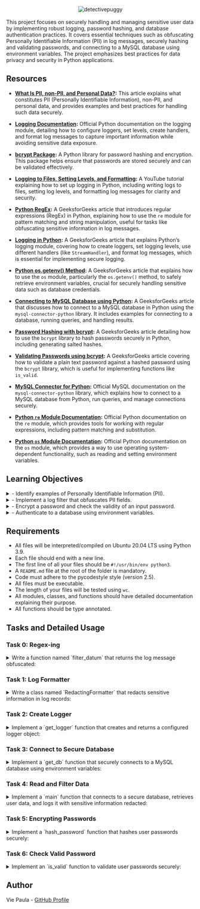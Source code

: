 
<div align="center">
  <img src="https://github.com/user-attachments/assets/339a329c-681f-4e1e-9d60-f8c2aedf1f39" alt="detectivepuggy">
</div>

<br>
This project focuses on securely handling and managing sensitive user data by implementing robust logging, password hashing, and database authentication practices. It covers essential techniques such as obfuscating Personally Identifiable Information (PII) in log messages, securely hashing and validating passwords, and connecting to a MySQL database using environment variables. The project emphasizes best practices for data privacy and security in Python applications.

## Resources

- **[What Is PII, non-PII, and Personal Data?](https://piwik.pro/blog/what-is-pii-personal-data/):** This article explains what constitutes PII (Personally Identifiable Information), non-PII, and personal data, and provides examples and best practices for handling such data securely.

- **[Logging Documentation](https://docs.python.org/3/library/logging.html):** Official Python documentation on the logging module, detailing how to configure loggers, set levels, create handlers, and format log messages to capture important information while avoiding sensitive data exposure.

- **[bcrypt Package](https://github.com/pyca/bcrypt/):** A Python library for password hashing and encryption. This package helps ensure that passwords are stored securely and can be validated effectively.

- **[Logging to Files, Setting Levels, and Formatting](https://www.youtube.com/watch?v=-ARI4Cz-awo):** A YouTube tutorial explaining how to set up logging in Python, including writing logs to files, setting log levels, and formatting log messages for clarity and security.

- **[Python RegEx](https://www.geeksforgeeks.org/regular-expression-python-examples-set-1/):** A GeeksforGeeks article that introduces regular expressions (RegEx) in Python, explaining how to use the `re` module for pattern matching and string manipulation, useful for tasks like obfuscating sensitive information in log messages.

- **[Logging in Python](https://www.geeksforgeeks.org/logging-in-python/):** A GeeksforGeeks article that explains Python’s logging module, covering how to create loggers, set logging levels, use different handlers (like `StreamHandler`), and format log messages, which is essential for implementing secure logging.

- **[Python os.getenv() Method](https://www.geeksforgeeks.org/python-os-getenv-method/):** A GeeksforGeeks article that explains how to use the `os` module, particularly the `os.getenv()` method, to safely retrieve environment variables, crucial for securely handling sensitive data such as database credentials.

- **[Connecting to MySQL Database using Python](https://www.geeksforgeeks.org/mysql-connector-python/):** A GeeksforGeeks article that discusses how to connect to a MySQL database in Python using the `mysql-connector-python` library. It includes examples for connecting to a database, running queries, and handling results.

- **[Password Hashing with bcrypt](https://www.geeksforgeeks.org/hashing-passwords-in-python-with-bcrypt/):** A GeeksforGeeks article detailing how to use the `bcrypt` library to hash passwords securely in Python, including generating salted hashes.

- **[Validating Passwords using bcrypt](https://www.geeksforgeeks.org/password-hashing-with-bcrypt/):** A GeeksforGeeks article covering how to validate a plain text password against a hashed password using the `bcrypt` library, which is useful for implementing functions like `is_valid`.

- **[MySQL Connector for Python](https://dev.mysql.com/doc/connector-python/en/):** Official MySQL documentation on the `mysql-connector-python` library, which explains how to connect to a MySQL database from Python, run queries, and manage connections securely.

- **[Python `re` Module Documentation](https://docs.python.org/3/library/re.html):** Official Python documentation on the `re` module, which provides tools for working with regular expressions, including pattern matching and substitution.

- **[Python `os` Module Documentation](https://docs.python.org/3/library/os.html):** Official Python documentation on the `os` module, which provides a way to use operating system-dependent functionality, such as reading and setting environment variables.



## Learning Objectives

<details>
<summary>- Identify examples of Personally Identifiable Information (PII).</summary>
<br>
Covered in: **Task 0, Task 1, and Task 4**

- **Task 0**: `filter_datum` function uses a list of PII fields to obfuscate specific information in log messages.
- **Task 1**: `RedactingFormatter` class uses PII fields to redact sensitive information.
- **Task 4**: The `main` function retrieves data from a database and redacts fields identified as PII, such as `name`, `email`, `phone`, `ssn`, and `password`.
</details>

<details>
<summary>- Implement a log filter that obfuscates PII fields.</summary>
<br>
Covered in: **Task 0 and Task 1**

- **Task 0**: `filter_datum` function creates a regex pattern to obfuscate specified fields in log messages.
- **Task 1**: `RedactingFormatter` class is implemented to filter values in incoming log records using the `filter_datum` function, which redacts specified PII fields.
</details>

<details>
<summary>- Encrypt a password and check the validity of an input password.</summary>
<br>
Covered in: **Task 5 and Task 6**

- **Task 5**: `hash_password` function securely hashes a password using the `bcrypt` library.
- **Task 6**: `is_valid` function checks if a given plain text password matches a hashed password using `bcrypt`.
</details>

<details>
<summary>- Authenticate to a database using environment variables.</summary>
<br>
Covered in: **Task 3 and Task 4**

- **Task 3**: `get_db` function connects to a secure MySQL database using credentials stored in environment variables.
- **Task 4**: The `main` function uses the database connection established by `get_db` to authenticate and fetch user data securely.
</details>


## Requirements

- All files will be interpreted/compiled on Ubuntu 20.04 LTS using Python 3.9.
- Each file should end with a new line.
- The first line of all your files should be `#!/usr/bin/env python3`.
- A `README.md` file at the root of the folder is mandatory.
- Code must adhere to the pycodestyle style (version 2.5).
- All files must be executable.
- The length of your files will be tested using `wc`.
- All modules, classes, and functions should have detailed documentation explaining their purpose.
- All functions should be type annotated.

## Tasks and Detailed Usage

### Task 0: Regex-ing

<details> 
<summary>Write a function named `filter_datum` that returns the log message obfuscated:</summary>
<br>

Arguments:
fields: a list of strings representing all fields to obfuscate
redaction: a string representing by what the field will be obfuscated
message: a string representing the log line
separator: a string representing by which character is separating all fields in the log line (message)
The function should use a regex to replace occurrences of certain field values.
filter_datum should be less than 5 lines long and use re.sub to perform the substitution with a single regex.



**Description:**

The `filter_datum` function is designed to obfuscate sensitive fields in log messages using regular expressions (regex). This function ensures that Personally Identifiable Information (PII) like `password` and `date_of_birth` are replaced with a redaction string to maintain data privacy and security.

**Implementation:**

```python
#!/usr/bin/env python3
'''
This module contains a function for filtering log messages.
'''

import re  # Import the 're' module for regular expression operations
from typing import List  # Import 'List' from 'typing' module for type annotations

def filter_datum(fields: List[str], redaction: str, message: str,
                 separator: str) -> str:
    '''
    Obfuscates fields in a log message.

    Args:
        fields (List[str]): A list of strings representing all fields to obfuscate.
        redaction (str): A string representing the text to replace each field value.
        message (str): A string representing the log line.
        separator (str): A string representing the character that separates fields in the log line.

    Returns:
        str: A string with specified fields obfuscated.
    '''
    # Create a regex pattern that matches any of the fields to be obfuscated
    # '|' joins the fields list into an alternation pattern (e.g., "password|date_of_birth")
    # '.+?' matches any character(s) non-greedily up to the next separator
    pattern = f"({'|'.join(fields)})=.+?{separator}"

    # Use re.sub to substitute the matched pattern with the redacted value
    # The lambda function ensures that the field name is preserved and only the value is replaced
    # m.group(1) extracts the field name that was matched by the regex
    return re.sub(
        pattern, lambda m: f"{m.group(1)}={redaction}{separator}", message
    )
```

**Usage:**

1. **Function Purpose:**
   The `filter_datum` function obfuscates specific fields in a log message to prevent the exposure of sensitive data. It takes a list of fields to obfuscate, a redaction string, the log message, and the separator used in the log message.

2. **Examples of Using the `filter_datum` Function:**

   You can use the `filter_datum` function to hide sensitive information in log messages:

   ```python
   # Example 1
   fields = ["password", "date_of_birth"]
   message = "name=egg;email=eggmin@eggsample.com;password=eggcellent;date_of_birth=12/12/1986;"
   result = filter_datum(fields, 'xxx', message, ';')
   print(result)  # Expected output: name=egg;email=eggmin@eggsample.com;password=xxx;date_of_birth=xxx;

   # Example 2
   fields = ["password", "date_of_birth"]
   message = "name=bob;email=bob@dylan.com;password=bobbycool;date_of_birth=03/04/1993;"
   result = filter_datum(fields, 'xxx', message, ';')
   print(result)  # Expected output: name=bob;email=bob@dylan.com;password=xxx;date_of_birth=xxx;
   ```

3. **Running the script to test the function:**

   To test the functionality of the `filter_datum` function, use `0-main.py`:

   ```python
   #!/usr/bin/env python3
   """
   Main file
   """

   filter_datum = __import__('filtered_logger').filter_datum

   fields = ["password", "date_of_birth"]
   messages = [
       "name=egg;email=eggmin@eggsample.com;password=eggcellent;date_of_birth=12/12/1986;",
       "name=bob;email=bob@dylan.com;password=bobbycool;date_of_birth=03/04/1993;"
   ]

   for message in messages:
       print(filter_datum(fields, 'xxx', message, ';'))
   ```

   Make the script executable by running:

   ```sh
   chmod +x 0-main.py
   ```

   Then, run the script to test:

   ```sh
   ./0-main.py
   ```

   Verify the output matches the expected results.

**Expected Output:**

```bash
name=egg;email=eggmin@eggsample.com;password=xxx;date_of_birth=xxx;
name=bob;email=bob@dylan.com;password=xxx;date_of_birth=xxx;
```

**Explanation:**

- **`filter_datum` Function:**
  - **Regex Pattern Creation**: The pattern is constructed dynamically to match any of the field names in the `fields` list followed by `=` and any characters up to the next `separator`. The pattern uses `('|'.join(fields))` to create an alternation group that matches any of the fields listed.
  - **Regex Substitution**: The `re.sub` method replaces the matched patterns with the redaction string using a lambda function. The lambda function takes the match object `m` and formats it to retain the field name (`m.group(1)`) while substituting its value with the redaction string.
  - **Purpose**: This method ensures sensitive data fields are obfuscated effectively while keeping the log structure intact.

</details>

### Task 1: Log Formatter

<details> 
<summary>Write a class named `RedactingFormatter` that redacts sensitive information in log records:</summary>
<br>


Copy the following code into filtered_logger.py.
```python
import logging


class RedactingFormatter(logging.Formatter):
    """ Redacting Formatter class
        """

    REDACTION = "***"
    FORMAT = "[HOLBERTON] %(name)s %(levelname)s %(asctime)-15s: %(message)s"
    SEPARATOR = ";"

    def __init__(self):
        super(RedactingFormatter, self).__init__(self.FORMAT)

    def format(self, record: logging.LogRecord) -> str:
        NotImplementedError
```
Update the class to accept a list of strings fields constructor argument.
Implement the format method to filter values in incoming log records using filter_datum. Values for fields in fields should be filtered.
DO NOT extrapolate FORMAT manually. The format method should be less than 5 lines long.


**Description:**

The `RedactingFormatter` class extends the `logging.Formatter` class and is used to format log records while redacting specified sensitive fields. It takes advantage of the `filter_datum` function to ensure that fields such as `email`, `ssn`, and `password` are replaced with a redaction string (`***`) to maintain privacy and security.

**Implementation:**

```python
#!/usr/bin/env python3
'''
This module contains a function for filtering log messages and a formatter
class that redacts sensitive information in log records.
'''

import re  # For regular expression operations
import logging  # To handle logging and formatting
from typing import List  # For type annotations


def filter_datum(fields: List[str], redaction: str, message: str,
                 separator: str) -> str:
    '''
    Obfuscates fields in a log message.

    Args:
        fields (List[str]): A list of strings representing all fields to
                            obfuscate.
        redaction (str): A string representing the text to replace each field
                         value.
        message (str): A string representing the log line.
        separator (str): A string representing the character that separates
                         fields in the log line.

    Returns:
        str: A string with specified fields obfuscated.
    '''
    pattern = f"({'|'.join(fields)})=.+?{separator}"

    return re.sub(
        pattern, lambda m: f"{m.group(1)}={redaction}{separator}", message
    )


class RedactingFormatter(logging.Formatter):
    '''
    Redacting Formatter class
    '''

    REDACTION = "***"
    FORMAT = "[HOLBERTON] %(name)s %(levelname)s %(asctime)-15s: %(message)s"
    SEPARATOR = ";"

    def __init__(self, fields: List[str]):
        '''
        Initializes the formatter with the specified fields to redact.

        Args:
            fields (List[str]): A list of strings representing the fields to
                                obfuscate.
        '''
        super(RedactingFormatter, self).__init__(self.FORMAT)
        self.fields = fields

    def format(self, record: logging.LogRecord) -> str:
        '''
        Formats the log record, redacting specified fields.

        Args:
            record (logging.LogRecord): The log record to format.

        Returns:
            str: The formatted and redacted log record as a string.
        '''
        original_message = super().format(record)
        return filter_datum(self.fields, self.REDACTION, original_message,
                            self.SEPARATOR)
```

**Usage:**

1. **Class Purpose:**
   The `RedactingFormatter` class formats log messages while redacting sensitive fields specified in the `fields` list. It uses the `filter_datum` function to replace the values of these fields with a redaction string (`***`).

2. **Examples of Using the `RedactingFormatter` Class:**

   You can use the `RedactingFormatter` class to redact sensitive information in log records:

   ```python
   # Example
   import logging
   from filtered_logger import RedactingFormatter

   message = "name=Bob;email=bob@dylan.com;ssn=000-123-0000;password=bobby2019;"
   log_record = logging.LogRecord("my_logger", logging.INFO, None, None, message, None, None)
   formatter = RedactingFormatter(fields=["email", "ssn", "password"])
   print(formatter.format(log_record))
   ```

3. **Running the script to test the class:**

   To test the functionality of the `RedactingFormatter` class, use `1-main.py`:

   ```python
   #!/usr/bin/env python3
   """
   Main file
   """

   import logging
   from filtered_logger import RedactingFormatter

   message = "name=Bob;email=bob@dylan.com;ssn=000-123-0000;password=bobby2019;"
   log_record = logging.LogRecord("my_logger", logging.INFO, None, None, message, None, None)
   formatter = RedactingFormatter(fields=["email", "ssn", "password"])
   print(formatter.format(log_record))
   ```

   Make the script executable by running:

   ```sh
   chmod +x 1-main.py
   ```

   Then, run the script to test:

   ```sh
   ./1-main.py
   ```

   Verify the output matches the expected results.

**Expected Output:**

```bash
[HOLBERTON] my_logger INFO 2024-09-07 13:59:45,095: name=Bob;email=***;ssn=***;password=***;
```

**Explanation:**

- **`RedactingFormatter` Class:**
  - **Constructor (`__init__` Method):** Accepts a list of fields to be redacted and initializes the formatter.
  - **`format` Method:** Formats the log record using the base formatter and then applies the `filter_datum` function to redact sensitive fields specified in the `fields` list.
  - **Purpose:** This class ensures that sensitive information in log messages is properly obfuscated to maintain privacy and security.

</details>

### Task 2: Create Logger

<details>
<summary>Implement a `get_logger` function that creates and returns a configured logger object:</summary>
<br>

Use user_data.csv for this task

The logger should be named "user_data" and only log up to logging.INFO level. It should not propagate messages to other loggers. It should have a StreamHandler with RedactingFormatter as formatter.
Create a tuple PII_FIELDS constant at the root of the module containing the fields from user_data.csv that are considered PII. PII_FIELDS can contain only 5 fields - choose the right list of fields that can are considered as “important” PIIs or information that you must hide in your logs. Use it to parameterize the formatter.

Tips:
- **[What Is PII, non-PII, and personal data?](https://piwik.pro/blog/what-is-pii-personal-data/):** This article explains the differences between PII, non-PII, and personal data, and provides examples and best practices for handling such data securely.
  
- **[Uncovering Password Habits](https://www.digitalguardian.com/blog/uncovering-password-habits-are-users%E2%80%99-password-security-habits-improving-infographic):** This infographic provides insights into users' password security habits and how they have changed over time.



**Description:**

The `get_logger` function creates a logger named `"user_data"` that is configured to log messages up to the `INFO` level. The logger uses a `StreamHandler` with a custom `RedactingFormatter` to redact sensitive fields in log messages, ensuring Personally Identifiable Information (PII) is protected.

Atuple named `PII_FIELDS` is defined at the root of the module, containing the fields from `user_data.csv` that are considered sensitive PII. The tuple includes 5 fields that are critical to be redacted in logs.

**Implementation:**

```python
#!/usr/bin/env python3
'''
This module contains functions and classes for filtering log messages and
creating loggers that redact sensitive information.
'''

import re  # For regular expression operations
import logging  # To handle logging and formatting
from typing import List  # For type annotations


def filter_datum(fields: List[str], redaction: str, message: str,
                 separator: str) -> str:
    '''
    Obfuscates fields in a log message.

    Args:
        fields (List[str]): A list of strings representing all fields to
                            obfuscate.
        redaction (str): A string representing the text to replace each field
                         value.
        message (str): A string representing the log line.
        separator (str): A string representing the character that separates
                         fields in the log line.

    Returns:
        str: A string with specified fields obfuscated.
    '''
    pattern = f"({'|'.join(fields)})=.+?{separator}"

    return re.sub(
        pattern, lambda m: f"{m.group(1)}={redaction}{separator}", message
    )


class RedactingFormatter(logging.Formatter):
    '''
    Redacting Formatter class
    '''

    REDACTION = "***"
    FORMAT = "[HOLBERTON] %(name)s %(levelname)s %(asctime)-15s: %(message)s"
    SEPARATOR = ";"

    def __init__(self, fields: List[str]):
        '''
        Initializes the formatter with the specified fields to redact.

        Args:
            fields (List[str]): A list of strings representing the fields to
                                obfuscate.
        '''
        super(RedactingFormatter, self).__init__(self.FORMAT)
        self.fields = fields

    def format(self, record: logging.LogRecord) -> str:
        '''
        Formats the log record, redacting specified fields.

        Args:
            record (logging.LogRecord): The log record to format.

        Returns:
            str: The formatted and redacted log record as a string.
        '''
        original_message = super().format(record)
        return filter_datum(self.fields, self.REDACTION, original_message,
                            self.SEPARATOR)


# Define a tuple containing fields considered as PII in user_data.csv
PII_FIELDS = ("name", "email", "phone", "ssn", "password")


def get_logger() -> logging.Logger:
    '''
    Creates and returns a logger named "user_data" that logs up to INFO level,
    does not propagate to other loggers, and uses a StreamHandler with
    RedactingFormatter to format log records.

    Returns:
        logging.Logger: Configured logger object.
    '''
    # Create a logger object named "user_data"
    logger = logging.getLogger("user_data")
    logger.setLevel(logging.INFO)  # Set the logging level to INFO
    logger.propagate = False  # Prevent the logger from propagating messages

    # Create a StreamHandler and set its formatter to RedactingFormatter
    stream_handler = logging.StreamHandler()
    formatter = RedactingFormatter(fields=PII_FIELDS)
    stream_handler.setFormatter(formatter)

    # Add the handler to the logger
    logger.addHandler(stream_handler)

    return logger
```

**Usage:**

1. **Function Purpose:**
   The `get_logger` function returns a `Logger` object that is configured to log messages securely. The logger uses a `StreamHandler` with a `RedactingFormatter` to redact fields considered as PII, such as `name`, `email`, `phone`, `ssn`, and `password`.

2. **Examples of Using the `get_logger` Function:**

   You can use the `get_logger` function to create a logger that redacts sensitive information:

   ```python
   # Example
   import logging
   from filtered_logger import get_logger, PII_FIELDS

   logger = get_logger()
   logger.info("User information: name=John Doe;email=john.doe@example.com;ssn=123-45-6789;password=supersecret;")
   ```

3. **Running the script to test the function:**

   To test the functionality of the `get_logger` function, use `2-main.py`:

   ```python
   #!/usr/bin/env python3
   """
   Main file
   """

   import logging
   from filtered_logger import get_logger, PII_FIELDS

   print(get_logger.__annotations__.get('return'))
   print("PII_FIELDS: {}".format(len(PII_FIELDS)))
   ```

   Make the script executable by running:

   ```sh
   chmod +x 2-main.py
   ```

   Then, run the script to test:

   ```sh
   ./2-main.py
   ```

   Verify the output matches the expected results.

**Expected Output:**

```bash
<class 'logging.Logger'>
PII_FIELDS: 5
```

**Explanation:**

- **`PII_FIELDS` Tuple:** A tuple containing the fields that are considered as Personally Identifiable Information (PII) in the `user_data.csv`. These fields (`"name"`, `"email"`, `"phone"`, `"ssn"`, `"password"`) should be redacted in the log messages.
  
- **`get_logger` Function:**
  - **Creates a Logger** named `"user_data"` that logs messages up to `INFO` level.
  - **Uses `RedactingFormatter`** to redact sensitive fields in log messages, ensuring that PII is not exposed in logs.
  - **Configures the Logger** with a `StreamHandler` to display redacted log messages to the console.

</details>

### Task 3: Connect to Secure Database

<details>
<summary>Implement a `get_db` function that securely connects to a MySQL database using environment variables:</summary>
<br>

Database credentials should NEVER be stored in code or checked into version control. One secure option is to store them as environment variable on the application server.
In this task, you will connect to a secure holberton database to read a users table. The database is protected by a username and password that are set as environment variables on the server named PERSONAL_DATA_DB_USERNAME (set the default as “root”), PERSONAL_DATA_DB_PASSWORD (set the default as an empty string) and PERSONAL_DATA_DB_HOST (set the default as “localhost”).
The database name is stored in PERSONAL_DATA_DB_NAME.
Implement a get_db function that returns a connector to the database (mysql.connector.connection.MySQLConnection object).
Use the os module to obtain credentials from the environment
Use the module mysql-connector-python to connect to the MySQL database (pip3 install mysql-connector-python)


**Description:**

The `get_db` function connects to a secure MySQL database using credentials stored in environment variables. This approach prevents sensitive information, such as usernames and passwords, from being hard-coded in the code or exposed in version control.

**Implementation:**

```python
#!/usr/bin/env python3
'''
This module contains functions and classes for filtering log messages,
creating loggers that redact sensitive information, and connecting securely
to a MySQL database.
'''

import re  # For regular expression operations
import logging  # To handle logging and formatting
from typing import List  # For type annotations
import os  # For environment variable access
import mysql.connector  # For connecting to the MySQL database
from mysql.connector import Error  # For handling MySQL errors


def filter_datum(fields: List[str], redaction: str, message: str,
                 separator: str) -> str:
    '''
    Obfuscates fields in a log message.
    '''
    pattern = f"({'|'.join(fields)})=.+?{separator}"

    return re.sub(
        pattern, lambda m: f"{m.group(1)}={redaction}{separator}", message
    )


class RedactingFormatter(logging.Formatter):
    '''
    Redacting Formatter class
    '''

    REDACTION = "***"
    FORMAT = "[HOLBERTON] %(name)s %(levelname)s %(asctime)-15s: %(message)s"
    SEPARATOR = ";"

    def __init__(self, fields: List[str]):
        '''
        Initializes the formatter with the specified fields to redact.
        '''
        super(RedactingFormatter, self).__init__(self.FORMAT)
        self.fields = fields

    def format(self, record: logging.LogRecord) -> str:
        '''
        Formats the log record, redacting specified fields.
        '''
        original_message = super().format(record)
        return filter_datum(self.fields, self.REDACTION, original_message,
                            self.SEPARATOR)


# Define a tuple containing fields considered as PII in user_data.csv
PII_FIELDS = ("name", "email", "phone", "ssn", "password")


def get_logger() -> logging.Logger:
    '''
    Creates and returns a logger named user_data that logs up to INFO level,
    does not propagate to other loggers, and uses a StreamHandler with
    RedactingFormatter to format log records.
    '''
    logger = logging.getLogger("user_data")
    logger.setLevel(logging.INFO)
    logger.propagate = False

    stream_handler = logging.StreamHandler()
    formatter = RedactingFormatter(fields=PII_FIELDS)
    stream_handler.setFormatter(formatter)

    logger.addHandler(stream_handler)

    return logger


def get_db() -> mysql.connector.connection.MySQLConnection:
    '''
    Connects to a secure MySQL database using credentials from environment
    variables and returns a MySQLConnection object.
    '''
    # Check for missing environment variables
    if not all([os.getenv("PERSONAL_DATA_DB_USERNAME"),
                os.getenv("PERSONAL_DATA_DB_PASSWORD"),
                os.getenv("PERSONAL_DATA_DB_HOST"),
                os.getenv("PERSONAL_DATA_DB_NAME")]):
        raise ValueError("Some required environment variables are missing.")

    try:
        # Create a MySQL database connection using environment variables
        connector = mysql.connector.connect(
            user=os.getenv("PERSONAL_DATA_DB_USERNAME", "root"),
            password=os.getenv("PERSONAL_DATA_DB_PASSWORD", ""),
            host=os.getenv("PERSONAL_DATA_DB_HOST", "localhost"),
            database=os.getenv("PERSONAL_DATA_DB_NAME")
        )
        return connector
    except Error as e:
        # Handle MySQL connection errors
        print(f"Error connecting to MySQL: {e}")
        return None
```


**Usage**

1. **Set Environment Variables:**
   Before running the script, you need to set the necessary environment variables to securely store your database credentials. Run the following commands in your terminal:

   ```sh
   export PERSONAL_DATA_DB_USERNAME=root
   export PERSONAL_DATA_DB_PASSWORD=password  # Replace 'password' with your actual password
   export PERSONAL_DATA_DB_HOST=localhost
   export PERSONAL_DATA_DB_NAME=my_db
   ```

   Verify that the environment variables have been set correctly:

   ```sh
   echo $PERSONAL_DATA_DB_USERNAME
   echo $PERSONAL_DATA_DB_PASSWORD
   echo $PERSONAL_DATA_DB_HOST
   echo $PERSONAL_DATA_DB_NAME
   ```

2. **Function Purpose:**
   The `get_db` function establishes a secure connection to a MySQL database using credentials from environment variables. This function ensures that sensitive data like usernames and passwords are not hardcoded in the code or exposed in version control.

3. **Examples of Using the `get_db` Function:**

   You can use the `get_db` function to connect to a MySQL database securely:

   ```python
   # Example
   from filtered_logger import get_db

   db = get_db()
   if db:
       cursor = db.cursor()
       cursor.execute("SELECT COUNT(*) FROM users;")
       for row in cursor:
           print(row[0])
       cursor.close()
       db.close()
   else:
       print("Failed to connect to the database.")
   ```

4. **Running the Script to Test the Function:**

   To test the functionality of the `get_db` function, use `3-main.py`:

   ```python
   #!/usr/bin/env python3
   """
   Main file
   """

   get_db = __import__('filtered_logger').get_db

   db = get_db()
   if db:
       cursor = db.cursor()
       cursor.execute("SELECT COUNT(*) FROM users;")
       for row in cursor:
           print(row[0])
       cursor.close()
       db.close()
   else:
       print("Failed to connect to the database.")
   ```

   Make the script executable by running:

   ```sh
   chmod +x 3-main.py
   ```

   Then, run the script to test:

   ```sh
   ./3-main.py
   ```

   Verify the output matches the expected results.

**Expected Output:**

```bash
2
```

**Troubleshooting:**

- **Error: Some Required Environment Variables Are Missing**
  - Make sure you have set all necessary environment variables:
    ```sh
    export PERSONAL_DATA_DB_USERNAME=root
    export PERSONAL_DATA_DB_PASSWORD=<your_password>  # Replace with your actual password
    export PERSONAL_DATA_DB_HOST=localhost
    export PERSONAL_DATA_DB_NAME=my_db
    ```

- **Error: `Error connecting to MySQL`**
  - Check if your MySQL server is running.
  - Verify that the credentials (username, password, host, and database name) are correct.
  - Ensure that the user has the necessary permissions to connect to the MySQL database.
  - Restart the MySQL service if needed:
    ```sh
    sudo service mysql restart
    ```


**Explanation:**

- **Environment Variables Usage:** The function securely uses environment variables to retrieve database credentials, enhancing security by avoiding hardcoding sensitive information.
- **Error Handling:** The code includes checks and error handling to ensure that missing credentials or connection errors are handled gracefully, providing clear messages for easier troubleshooting.

</details>

### Task 4: Read and Filter Data

<details>
<summary>Implement a `main` function that connects to a secure database, retrieves user data, and logs it with sensitive information redacted:</summary>
<br>

Implement a main function that takes no arguments and returns nothing.

The function will obtain a database connection using get_db and retrieve all rows in the users table and display each row under a filtered format like this:

```bash
[HOLBERTON] user_data INFO 2019-11-19 18:37:59,596: name=***; email=***; phone=***; ssn=***; password=***; ip=e848:e856:4e0b:a056:54ad:1e98:8110:ce1b; last_login=2019-11-14T06:16:24; user_agent=Mozilla/5.0 (compatible; MSIE 9.0; Windows NT 6.1; WOW64; Trident/5.0; KTXN);
```

Filtered fields:

name
email
phone
ssn
password
Only your main function should run when the module is executed.

**Description:**

The `main` function connects to a secure MySQL database using credentials stored in environment variables. It retrieves all rows from the `users` table and logs each row using a custom logger that redacts sensitive information (such as `name`, `email`, `phone`, `ssn`, and `password`).

**Implementation:**

```python
#!/usr/bin/env python3
'''
This module contains functions and classes for filtering log messages,
creating loggers that redact sensitive information, and connecting securely
to a MySQL database.
'''

import re  # For regular expression operations
import logging  # To handle logging and formatting
from typing import List  # For type annotations
import os  # For environment variable access
import mysql.connector  # For connecting to the MySQL database
from mysql.connector import Error  # For handling MySQL errors


def filter_datum(fields: List[str], redaction: str, message: str,
                 separator: str) -> str:
    '''
    Obfuscates fields in a log message.
    '''
    pattern = f"({'|'.join(fields)})=.+?{separator}"

    return re.sub(
        pattern, lambda m: f"{m.group(1)}={redaction}{separator}", message
    )


class RedactingFormatter(logging.Formatter):
    '''
    Redacting Formatter class
    '''

    REDACTION = "***"
    FORMAT = "[HOLBERTON] %(name)s %(levelname)s %(asctime)-15s: %(message)s"
    SEPARATOR = ";"

    def __init__(self, fields: List[str]):
        '''
        Initializes the formatter with the specified fields to redact.
        '''
        super(RedactingFormatter, self).__init__(self.FORMAT)
        self.fields = fields

    def format(self, record: logging.LogRecord) -> str:
        '''
        Formats the log record, redacting specified fields.
        '''
        original_message = super().format(record)
        return filter_datum(self.fields, self.REDACTION, original_message,
                            self.SEPARATOR)


# Define a tuple containing fields considered as PII in user_data.csv
PII_FIELDS = ("name", "email", "phone", "ssn", "password")


def get_logger() -> logging.Logger:
    '''
    Creates and returns a logger named user_data that logs up to INFO level,
    does not propagate to other loggers, and uses a StreamHandler with
    RedactingFormatter to format log records.
    '''
    logger = logging.getLogger("user_data")
    logger.setLevel(logging.INFO)
    logger.propagate = False

    stream_handler = logging.StreamHandler()
    formatter = RedactingFormatter(fields=PII_FIELDS)
    stream_handler.setFormatter(formatter)

    logger.addHandler(stream_handler)

    return logger


def get_db() -> mysql.connector.connection.MySQLConnection:
    '''
    Connects to a secure MySQL database using credentials from environment
    variables and returns a MySQLConnection object.
    '''
    # Check for missing environment variables
    if not all([os.getenv("PERSONAL_DATA_DB_USERNAME"),
                os.getenv("PERSONAL_DATA_DB_PASSWORD"),
                os.getenv("PERSONAL_DATA_DB_HOST"),
                os.getenv("PERSONAL_DATA_DB_NAME")]):
        raise ValueError("Some required environment variables are missing.")

    try:
        # Create a MySQL database connection using environment variables
        connector = mysql.connector.connect(
            user=os.getenv("PERSONAL_DATA_DB_USERNAME", "root"),
            password=os.getenv("PERSONAL_DATA_DB_PASSWORD", ""),
            host=os.getenv("PERSONAL_DATA_DB_HOST", "localhost"),
            database=os.getenv("PERSONAL_DATA_DB_NAME")
        )
        return connector
    except Error as e:
        # Handle MySQL connection errors
        print(f"Error connecting to MySQL: {e}")
        return None


def main():
    '''
    Main function that retrieves and prints all user data from the database
    with sensitive information redacted.
    '''
    db = get_db()
    if db:
        cursor = db.cursor()
        cursor.execute(
            "SELECT name, email, phone, ssn, password, ip, last_login, "
            "user_agent FROM users;"
        )

        logger = get_logger()

        for row in cursor:
            message = (
                f"name={row[0]}; email={row[1]}; phone={row[2]}; "
                f"ssn={row[3]}; password={row[4]}; ip={row[5]}; "
                f"last_login={row[6]}; user_agent={row[7]};"
            )
            logger.info(message)

        cursor.close()
        db.close()
    else:
        print("Failed to connect to the database.")


if __name__ == "__main__":
    main()

```

**Usage:**

1. **Set Environment Variables:**
   Before running the script, you need to set the necessary environment variables to securely store your database credentials:

   ```sh
   export PERSONAL_DATA_DB_USERNAME=root
   export PERSONAL_DATA_DB_PASSWORD=password  # Replace 'password' with your actual password
   export PERSONAL_DATA_DB_HOST=localhost
   export PERSONAL_DATA_DB_NAME=my_db
   ```

   Verify that the environment variables have been set correctly:

   ```sh
   echo $PERSONAL_DATA_DB_USERNAME
   echo $PERSONAL_DATA_DB_PASSWORD
   echo $PERSONAL_DATA_DB_HOST
   echo $PERSONAL_DATA_DB_NAME
   ```

2. **Run the Script:**

   Make the script executable and run it:

   ```sh
   chmod +x filtered_logger.py
   PERSONAL_DATA_DB_USERNAME=root PERSONAL_DATA_DB_PASSWORD=password PERSONAL_DATA_DB_HOST=localhost PERSONAL_DATA_DB_NAME=my_db ./filtered_logger.py
   ```

3. **Expected Output:**

   The output should display redacted log messages for each user record in the database:

```bash
[HOLBERTON] user_data INFO 2024-09-08 12:41:10,638: name=***; email=***; phone=***; ssn=***; password=***; ip=60ed:c396:2ff:244:bbd0:9208:26f2:93ea; last_login=2019-11-14 06:14:24; user_agent=Mozilla/5.0 (Windows NT 10.0; Win64; x64) AppleWebKit/537.36 (KHTML, like Gecko) Chrome/74.0.3729.157 Safari/537.36;
[HOLBERTON] user_data INFO 2024-09-08 12:41:10,638: name=***; email=***; phone=***; ssn=***; password=***; ip=f724:c5d1:a14d:c4c5:bae2:9457:3769:1969; last_login=2019-11-14 06:16:19; user_agent=Mozilla/5.0 (Linux; U; Android 4.1.2; de-de; GT-I9100 Build/JZO54K) AppleWebKit/534.30 (KHTML, like Gecko) Version/4.0 Mobile Safari/534.30;
```

**Troubleshooting:**

- **Error: Failed to connect to the database.**
  - Ensure that the environment variables are set correctly.
  - Verify that the MySQL server is running and accessible.

- **Error: Some required environment variables are missing.**
  - Make sure all necessary environment variables are exported before running the script.

**Explanation:**

- **Environment Variables Usage:** The function securely uses environment variables to retrieve database credentials, enhancing security by avoiding hardcoding sensitive information.
- **Error Handling:** The code includes checks and error handling to ensure that missing credentials or connection errors are handled gracefully, providing clear messages for easier troubleshooting.
- **Logging Redacted Information:** The `main` function uses the custom logger to log each user record with sensitive information redacted, ensuring compliance with privacy requirements.

</details>

### Task 5: Encrypting Passwords

<details> 
<summary>Implement a `hash_password` function that hashes user passwords securely:</summary>
<br>

User passwords should NEVER be stored in plain text in a database.
Implement a hash_password function that expects one string argument name password and returns a salted, hashed password, which is a byte string.
Use the bcrypt package to perform the hashing (with hashpw).


**Description:**

The `hash_password` function hashes a plain text password using the `bcrypt` package. This ensures that passwords are not stored in plain text, which is a critical security measure for protecting user data.

**Installation:**

To use the `bcrypt` package for password hashing, you must first install it. Run the following command to install `bcrypt` using `pip3`:

```sh
pip3 install bcrypt
```

This will install the necessary package to perform secure password hashing.

**Implementation:**

```python
#!/usr/bin/env python3
'''
This module contains a function for securely hashing passwords
using the bcrypt package.
'''

import bcrypt  # Import bcrypt for password hashing


def hash_password(password: str) -> bytes:
    '''
    Hashes a password using bcrypt with a salt.

    Args:
        password (str): The plain text password to be hashed.

    Returns:
        bytes: A salted, hashed password as a byte string.
    '''
    # Generate a salt
    salt = bcrypt.gensalt()

    # Hash the password using the generated salt
    hashed_password = bcrypt.hashpw(password.encode(), salt)

    return hashed_password
```

**Usage:**

1. **Function Purpose:**
   The `hash_password` function securely hashes a plain text password by generating a random salt and using the `bcrypt` package to create a hashed password. The resulting hash is a byte string that can be safely stored in a database.

2. **Examples of Using the `hash_password` Function:**

   You can use the `hash_password` function to hash any password:

   ```python
   # Example Usage
   from encrypt_password import hash_password

   password = "MyAmazingPassw0rd"
   print(hash_password(password))  # Output: A salted, hashed password in bytes
   print(hash_password(password))  # Output: A different salted, hashed password in bytes
   ```

3. **Running the script to test the function:**

   To test the functionality of the `hash_password` function, use `5-main.py`:

   ```python
   #!/usr/bin/env python3
   """
   Main file
   """

   hash_password = __import__('encrypt_password').hash_password

   password = "MyAmazingPassw0rd"
   print(hash_password(password))
   print(hash_password(password))
   ```

   Make the script executable by running:

   ```sh
   chmod +x encrypt_password.py
   chmod +x 5-main.py
   ```

   Then, run the script to test:

   ```sh
   ./5-main.py
   ```

**Expected Output:**

```bash
b'$2b$12$KCxqwXXe5dxD9XFmKYIOme0.oUHFYs3/xu8uVXQ1kQjXq42sa9Bla'
b'$2b$12$5Hbld/nDiOMhij/GMR17MOYHMLwOkkMcAgNYA9ujC5nVjsi7GLPb2'

```

- The output should display two different salted, hashed passwords. Each time you run the script, the hashes will be different due to the use of a random salt.

**Explanation:**

- **bcrypt Package:** Uses the `bcrypt` package to generate a secure, salted hash of the password, making it resistant to various attacks.
- **Hashing with Salt:** The function generates a new random salt every time it is called, ensuring that even if the same password is hashed multiple times, the resulting hashes will be different.
- **Security Measure:** This method of hashing is secure against rainbow table attacks and adds an extra layer of protection for stored user passwords.

</details>

### Task 6: Check Valid Password

<details> 
<summary>Implement an `is_valid` function to validate user passwords securely:</summary>
<br>

Implement an is_valid function that expects 2 arguments and returns a boolean.
Arguments:
hashed_password: bytes type
password: string type
Use bcrypt to validate that the provided password matches the hashed password.


**Description:**

The `is_valid` function checks if a provided plain text password matches a previously hashed password using the `bcrypt` package. This ensures that only valid passwords are accepted for authentication, enhancing security.

**Installation:**

Before using the `is_valid` function, make sure the `bcrypt` package is installed. It should have been done in the previous task but just in case you can install it by running:

```sh
pip3 install bcrypt
```

**Implementation:**

```python
#!/usr/bin/env python3
'''
This module contains functions for securely hashing passwords and
validating passwords using the bcrypt package.
'''

import bcrypt  # Import bcrypt for password hashing and validation


def hash_password(password: str) -> bytes:
    '''
    Hashes a password using bcrypt with a salt.

    Args:
        password (str): The plain text password to be hashed.

    Returns:
        bytes: A salted, hashed password as a byte string.
    '''
    # Generate a salt
    salt = bcrypt.gensalt()

    # Hash the password using the generated salt
    hashed_password = bcrypt.hashpw(password.encode(), salt)

    return hashed_password


def is_valid(hashed_password: bytes, password: str) -> bool:
    '''
    Validates if the provided password matches the hashed password.

    Args:
        hashed_password (bytes): The hashed password.
        password (str): The plain text password to validate.

    Returns:
        bool: True if the password matches the hashed password, False otherwise.
    '''
    # Check if the provided password matches the hashed password
    return bcrypt.checkpw(password.encode(), hashed_password)
```

**Usage:**

1. **Function Purpose:**
   The `is_valid` function checks if a given plain text password matches a stored hashed password. This is essential for securely validating user credentials during the authentication process.

2. **Examples of Using the `is_valid` Function:**

   You can use the `is_valid` function to validate passwords:

   ```python
   # Example Usage
   from encrypt_password import hash_password, is_valid

   password = "MyAmazingPassw0rd"
   encrypted_password = hash_password(password)

   print(encrypted_password)  # Output: A salted, hashed password in bytes
   print(is_valid(encrypted_password, password))  # Output: True
   ```

3. **Running the script to test the function:**

   To test the functionality of the `is_valid` function, use `6-main.py`:

   ```python
   #!/usr/bin/env python3
   """
   Main file
   """

   hash_password = __import__('encrypt_password').hash_password
   is_valid = __import__('encrypt_password').is_valid

   password = "MyAmazingPassw0rd"
   encrypted_password = hash_password(password)
   print(encrypted_password)
   print(is_valid(encrypted_password, password))
   ```

   Make the script executable by running:

   ```sh
   chmod +x encrypt_password.py
   chmod +x 6-main.py
   ```

   Then, run the script to test:

   ```sh
   ./6-main.py
   ```

**Expected Output:**

```bash
b'$2b$12$px5R4O.Ph6u.HlVQnl5agew06e2SXqhTuHVoQQgezLVtpUVJ6YlUS'
True

```

- The output should display the hashed password and then `True`, indicating that the provided plain text password matches the hashed password.

**Explanation:**

- **bcrypt Package:** Uses the `bcrypt` package to securely validate that a plain text password matches a previously hashed password.
- **Validation with Salted Hash:** The function `is_valid` securely compares the password by hashing the input and comparing it with the stored hash. This method is secure against various types of attacks.
- **Security Measure:** This function ensures that passwords are securely validated without exposing or storing them in plain text.

</details>

## Author

Vie Paula - [GitHub Profile](https://github.com/ThatsVie)

